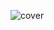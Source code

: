 ![cover](https://user-images.githubusercontent.com/58622363/135708491-2f4889cc-694b-443d-9238-21f2235e741c.png)
